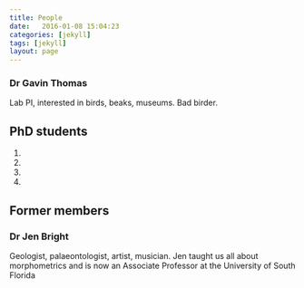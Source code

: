 ```yaml
---
title: People
date:   2016-01-08 15:04:23
categories: [jekyll]
tags: [jekyll]
layout: page
---
```



### Dr Gavin Thomas
Lab PI, interested in birds, beaks, museums. Bad birder.


## PhD students
1. 
2. 
3. 
4. 

## Former members 

### Dr Jen Bright
Geologist, palaeontologist, artist, musician. Jen taught us all about morphometrics and is now an Associate Professor at the University of South Florida


[jekyll]:      http://jekyllrb.com
[jekyll-gh]:   https://github.com/jekyll/jekyll
[jekyll-help]: https://github.com/jekyll/jekyll-help
 